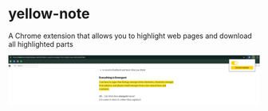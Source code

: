 # yellow-note
A Chrome extension that allows you to highlight web pages and download all highlighted parts

![Alt text](asset/screenshot.png)
